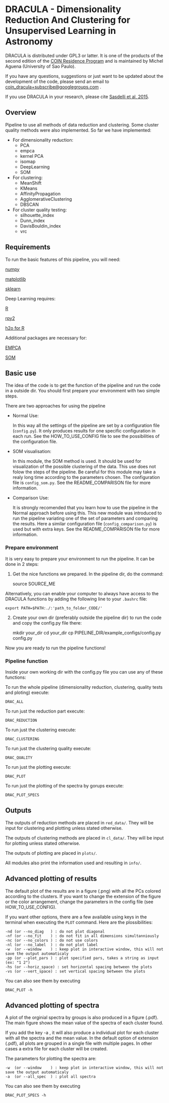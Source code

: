 # DRACULA - Dimensionality Reduction And Clustering for Unsupervised Learning in Astronomy

DRACULA is distributed under GPL3 or latter.
It is one of the products of the second edition of the [COIN Residence Program](http://iaacoin.wix.com/crp2015) and is maintained by Michel Aguena (University of Sao Paulo).

If you have any questions, suggestions or just want to be updated about the development of the code, please send an email to coin_dracula+subscribe@googlegroups.com .


If you use DRACULA in your research, please cite [Sasdelli et al, 2015](http://arxiv.org/abs/1512.06810).

## Overview

Pipeline to use all methods of data reduction and clustering.
Some cluster quality methods were also implemented.
So far we have implemented:

* For dimensionality reduction:
	* PCA
	* empca
    * kernel PCA
    * isomap
	* DeepLearning 
    * SOM
* For clustering:
	* MeanShift
	* KMeans
	* AffinityPropagation
	* AgglomerativeClustering
	* DBSCAN
* For cluster quality testing:
	* silhouette_index
	* Dunn_index
	* DavisBouldin_index
	* vrc

## Requirements
To run the basic features of this pipeline, you will need:

[numpy](http://www.numpy.org/)

[matplotlib](http://matplotlib.org/)

[sklearn](http://scikit-learn.org/stable/)

Deep Learning requires:

[R](https://www.r-project.org/)

[rpy2](http://rpy2.readthedocs.org/en/version_2.7.x/)

[h2o for R](http://h2o-release.s3.amazonaws.com/h2o/rel-lambert/5/docs-website/Ruser/Rinstall.html)

Additional packages are necessary for:

[EMPCA](https://github.com/sbailey/empca)

[SOM](https://github.com/JustGlowing/minisom)


## Basic use
The idea of the code is to get the function of the pipeline and run the code in a outside dir.
You should first prepare your environment with two simple steps.


There are two approaches for using the pipeline
* Normal Use:

	In this way all the settings of the pipeline are set by a configuration file (`config.py`).
	It only produces results for one specific configuration in each run.
	See the  HOW_TO_USE_CONFIG file to see the possibilities of the configuration file.
* SOM visualisation:

	In this module, the SOM method is used.
	It should be used for visualization of the possible clustering of the data.
	This use does not folow the steps of the pipeline.
	Be careful for this module may take a realy long time according to the parameters chosen.
	The configuration file is `config_som.py`.
	See the README_COMPARISON file for more information.
* Comparison Use:

	It is  strongly recomended that you learn how to use the pipeline in the Normal approach before using this.
	This new module was introduced to run the pipeline variating one of the set of parameters and comparing the results.
	Here a similar configuration file (`config_comparison.py`) is used but with extra keys.
	See the README_COMPARISON file for more information.


### Prepare environment
It is very easy to prepare your environment to run the pipeline.
It can be done in 2 steps:

1. Get the nice functions we prepared. In the pipeline dir, do the command:

	source SOURCE_ME

Alternatively, you can enable your computer to always have access to the DRACULA functions by adding the following line to your `.bashrc` file: 

	export PATH=$PATH:./:'path_to_folder_CODE/'

2. Create your own dir (preferably outside the pipeline dir) to run the code and copy the config.py file there:

	mkdir your_dir
	cd your_dir
	cp PIPELINE_DIR/example_configs/config.py config.py

Now you are ready to run the pipeline functions!

### Pipeline function
Inside your own working dir with the config.py file you can use any of these functions:

To run the whole pipeline (dimensionality reduction, clustering, quality tests and ploting) execute:

	DRAC_ALL

To run just the reduction part execute:

	DRAC_REDUCTION

To run just the clustering execute:

	DRAC_CLUSTERING

To run just the clustering quality execute:

	DRAC_QUALITY

To run just the plotting execute:

	DRAC_PLOT

To run just the plotting of the spectra by gorups execute:

	DRAC_PLOT_SPECS

## Outputs
The outputs of reduction methods are placed in `red_data/`.
They will be input for clustering and plotting unless stated otherwise.

The outputs of clustering methods are placed in `cl_data/`.
They will be input for plotting unless stated otherwise.

The outputs of plotting are placed in `plots/`.

All modules also print the information used and resulting in `info/`.


## Advanced plotting of results
The default plot of the results are in a figure (.png) with all the PCs colored according to the clusters.
If you want to change the extension of the figure or the color arrangement,
change the parameters in the config file (see HOW_TO_USE_CONFIG).

If you want other options, there are a few available using keys in the terminal when executing the `PLOT` command.
Here are the plossibilities:

	-nd	(or --no_diag	) : do not plot diagonal
	-nf	(or --no_fit	) : do not fit in all dimensions simultanniously
	-nc	(or --no_colors	) : do not use colors
	-nl	(or --no_label	) : do not plot label
	-w	(or --window	) : keep plot in interactive window, this will not save the output automaticaly
	-pp	(or --plot_pars	) : plot specified pars, takes a string as input (ex: "1 2")
	-hs	(or --horiz_space) : set horizontal spacing between the plots
	-vs	(or --vert_space) : set vertical spacing between the plots

You can also see them by executing

	DRAC_PLOT -h


## Advanced plotting of spectra
A plot of the orginial spectra by groups is also produced in a figure (.pdf).
The main figure shows the mean value of the spectra of each cluster found.

If you add the key -a , it will also produce a individual plot for each cluster with all the spectra and the mean value.
In the default option of extension (.pdf), all plots are grouped in a single file with multiple pages.
In other cases a extra file for each cluster will be created.

The parameters for plotting the spectra are:

	-w	(or --window	) : keep plot in interactive window, this will not save the output automaticaly
	-a	(or --all_spec	) : plot all spectra

You can also see them by executing

	DRAC_PLOT_SPECS -h
